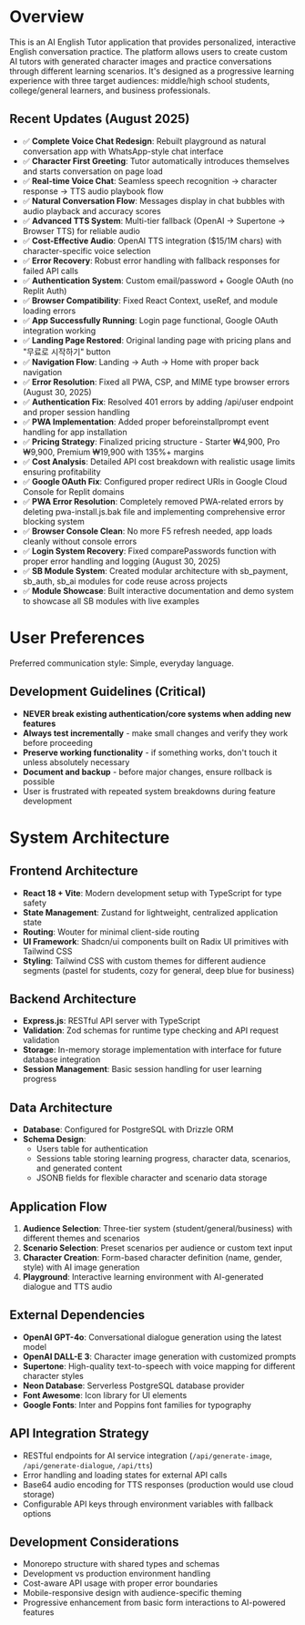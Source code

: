 # Overview

This is an AI English Tutor application that provides personalized, interactive English conversation practice. The platform allows users to create custom AI tutors with generated character images and practice conversations through different learning scenarios. It's designed as a progressive learning experience with three target audiences: middle/high school students, college/general learners, and business professionals.

## Recent Updates (August 2025)
- ✅ **Complete Voice Chat Redesign**: Rebuilt playground as natural conversation app with WhatsApp-style chat interface
- ✅ **Character First Greeting**: Tutor automatically introduces themselves and starts conversation on page load
- ✅ **Real-time Voice Chat**: Seamless speech recognition → character response → TTS audio playbook flow
- ✅ **Natural Conversation Flow**: Messages display in chat bubbles with audio playback and accuracy scores
- ✅ **Advanced TTS System**: Multi-tier fallback (OpenAI → Supertone → Browser TTS) for reliable audio
- ✅ **Cost-Effective Audio**: OpenAI TTS integration ($15/1M chars) with character-specific voice selection
- ✅ **Error Recovery**: Robust error handling with fallback responses for failed API calls
- ✅ **Authentication System**: Custom email/password + Google OAuth (no Replit Auth)
- ✅ **Browser Compatibility**: Fixed React Context, useRef, and module loading errors
- ✅ **App Successfully Running**: Login page functional, Google OAuth integration working
- ✅ **Landing Page Restored**: Original landing page with pricing plans and "무료로 시작하기" button
- ✅ **Navigation Flow**: Landing → Auth → Home with proper back navigation
- ✅ **Error Resolution**: Fixed all PWA, CSP, and MIME type browser errors (August 30, 2025)
- ✅ **Authentication Fix**: Resolved 401 errors by adding /api/user endpoint and proper session handling
- ✅ **PWA Implementation**: Added proper beforeinstallprompt event handling for app installation
- ✅ **Pricing Strategy**: Finalized pricing structure - Starter ₩4,900, Pro ₩9,900, Premium ₩19,900 with 135%+ margins
- ✅ **Cost Analysis**: Detailed API cost breakdown with realistic usage limits ensuring profitability
- ✅ **Google OAuth Fix**: Configured proper redirect URIs in Google Cloud Console for Replit domains
- ✅ **PWA Error Resolution**: Completely removed PWA-related errors by deleting pwa-install.js.bak file and implementing comprehensive error blocking system
- ✅ **Browser Console Clean**: No more F5 refresh needed, app loads cleanly without console errors
- ✅ **Login System Recovery**: Fixed comparePasswords function with proper error handling and logging (August 30, 2025)
- ✅ **SB Module System**: Created modular architecture with sb_payment, sb_auth, sb_ai modules for code reuse across projects
- ✅ **Module Showcase**: Built interactive documentation and demo system to showcase all SB modules with live examples

# User Preferences

Preferred communication style: Simple, everyday language.

## Development Guidelines (Critical)
- **NEVER break existing authentication/core systems when adding new features**
- **Always test incrementally** - make small changes and verify they work before proceeding
- **Preserve working functionality** - if something works, don't touch it unless absolutely necessary
- **Document and backup** - before major changes, ensure rollback is possible
- User is frustrated with repeated system breakdowns during feature development

# System Architecture

## Frontend Architecture
- **React 18 + Vite**: Modern development setup with TypeScript for type safety
- **State Management**: Zustand for lightweight, centralized application state
- **Routing**: Wouter for minimal client-side routing
- **UI Framework**: Shadcn/ui components built on Radix UI primitives with Tailwind CSS
- **Styling**: Tailwind CSS with custom themes for different audience segments (pastel for students, cozy for general, deep blue for business)

## Backend Architecture
- **Express.js**: RESTful API server with TypeScript
- **Validation**: Zod schemas for runtime type checking and API request validation
- **Storage**: In-memory storage implementation with interface for future database integration
- **Session Management**: Basic session handling for user learning progress

## Data Architecture
- **Database**: Configured for PostgreSQL with Drizzle ORM
- **Schema Design**: 
  - Users table for authentication
  - Sessions table storing learning progress, character data, scenarios, and generated content
  - JSONB fields for flexible character and scenario data storage

## Application Flow
1. **Audience Selection**: Three-tier system (student/general/business) with different themes and scenarios
2. **Scenario Selection**: Preset scenarios per audience or custom text input
3. **Character Creation**: Form-based character definition (name, gender, style) with AI image generation
4. **Playground**: Interactive learning environment with AI-generated dialogue and TTS audio

## External Dependencies

- **OpenAI GPT-4o**: Conversational dialogue generation using the latest model
- **OpenAI DALL-E 3**: Character image generation with customized prompts
- **Supertone**: High-quality text-to-speech with voice mapping for different character styles
- **Neon Database**: Serverless PostgreSQL database provider
- **Font Awesome**: Icon library for UI elements
- **Google Fonts**: Inter and Poppins font families for typography

## API Integration Strategy
- RESTful endpoints for AI service integration (`/api/generate-image`, `/api/generate-dialogue`, `/api/tts`)
- Error handling and loading states for external API calls
- Base64 audio encoding for TTS responses (production would use cloud storage)
- Configurable API keys through environment variables with fallback options

## Development Considerations
- Monorepo structure with shared types and schemas
- Development vs production environment handling
- Cost-aware API usage with proper error boundaries
- Mobile-responsive design with audience-specific theming
- Progressive enhancement from basic form interactions to AI-powered features